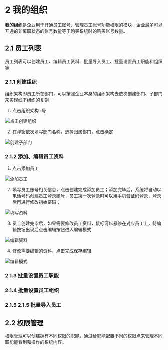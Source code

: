 # 2 我的组织

**我的组织**是企业用于开通员工账号、管理员工账号功能权限的模块，企业最多可以开通的非离职状态的账号数量等于购买系统时的购买账号数量。

## 2.1 员工列表

员工列表可以创建员工、编辑员工资料、批量导入员工、批量设置员工职能和组织等

### 2.1.1 创建组织

组织架构即员工所在部门，可以按照企业本身的组织架构去依次创建部门、子部门来实现线下组织的复刻

1. 点击组织架构+号

![点击创建组织](https://dm-1303208826.cos.ap-guangzhou.myqcloud.com/chm/2/clickCreateGroup.png)

2. 在弹窗依次填写部门名称，选择归属部门，点击确定

![创建子部门](https://dm-1303208826.cos.ap-guangzhou.myqcloud.com/chm/2/createGroup.png)

### 2.1.2 添加、编辑员工资料

1. 点击添加员工

![添加员工](https://dm-1303208826.cos.ap-guangzhou.myqcloud.com/chm/2/clickCreateMember.png)

2. 填写员工账号相关信息，点击创建完成添加员工；添加完毕后，系统将自动以电话号码创建员工登录账号，员工第一次登录时可以用手机验证码登录，登录后再进行修改初始密码；

![填写资料](https://dm-1303208826.cos.ap-guangzhou.myqcloud.com/chm/2/createMember.png)

3. 员工创建完毕后，如果需要修改员工资料，鼠标可以悬停在对应员工上，待编辑按钮出现后点击编辑按钮进入编辑模式

![编辑资料](https://dm-1303208826.cos.ap-guangzhou.myqcloud.com/chm/2/clickEditMemberInfo.png)

4. 修改需要编辑的资料，点击完成保存编辑

![编辑模式](https://dm-1303208826.cos.ap-guangzhou.myqcloud.com/chm/2/editMemberInfo.png)

### 2.1.3 批量设置员工职能



### 2.1.4 批量设置员工组织

### 2.1.5  2.1.5 批量导入员工

## 2.2 权限管理

权限管理可以创建拥有不同权限的职能，通过给职能配置不同的权限点来管理不同职能能看到和操作的系统内容。
